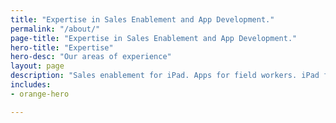 ```yaml
---
title: "Expertise in Sales Enablement and App Development."
permalink: "/about/"
page-title: "Expertise in Sales Enablement and App Development."
hero-title: "Expertise"
hero-desc: "Our areas of experience"
layout: page
description: "Sales enablement for iPad. Apps for field workers. iPad forms and data collection. CRM. Interactive Sales Aids"
includes:
- orange-hero

---
```


